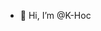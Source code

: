 - 👋 Hi, I’m @K-Hoc
<!---
- 👀 I’m interested in ...
- 🌱 I’m currently learning ...
- 💞️ I’m looking to collaborate on ...
- 📫 How to reach me ...
- 😄 Pronouns: ...
- ⚡ Fun fact: ...

<!---
K-Hoc/K-Hoc is a ✨ special ✨ repository because its `README.md` (this file) appears on your GitHub profile.
You can click the Preview link to take a look at your changes.
--->

